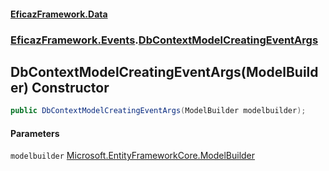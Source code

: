 #### [EficazFramework.Data](EficazFrameworkData.md 'EficazFramework Data')
### [EficazFramework.Events](EficazFrameworkData.md#EficazFramework.Events 'EficazFramework.Events').[DbContextModelCreatingEventArgs](EficazFramework.Events/DbContextModelCreatingEventArgs.md 'EficazFramework.Events.DbContextModelCreatingEventArgs')

## DbContextModelCreatingEventArgs(ModelBuilder) Constructor

```csharp
public DbContextModelCreatingEventArgs(ModelBuilder modelbuilder);
```
#### Parameters

<a name='EficazFramework.Events.DbContextModelCreatingEventArgs.DbContextModelCreatingEventArgs(ModelBuilder).modelbuilder'></a>

`modelbuilder` [Microsoft.EntityFrameworkCore.ModelBuilder](https://docs.microsoft.com/en-us/dotnet/api/Microsoft.EntityFrameworkCore.ModelBuilder 'Microsoft.EntityFrameworkCore.ModelBuilder')